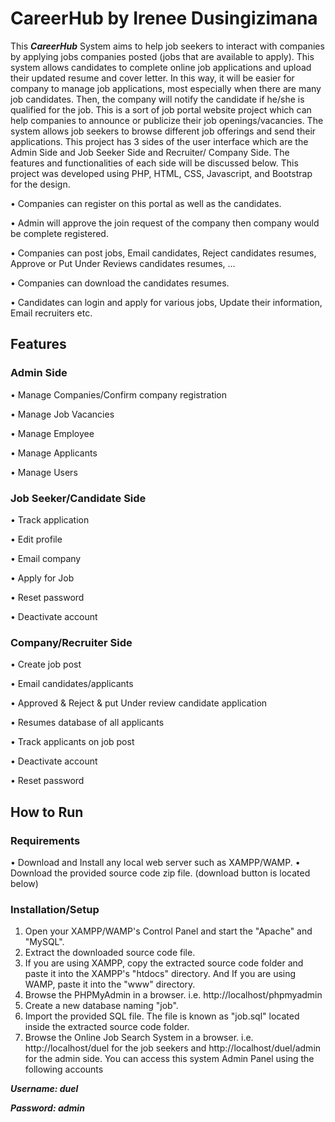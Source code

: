 # CareerHub by Irenee Dusingizimana
This ***CareerHub*** System aims to help job seekers to interact with companies by applying jobs companies posted (jobs that are available to apply). This system allows candidates to complete online job applications and upload their updated resume and cover letter. In this way, it will be easier for company to manage job applications, most especially when there are many job candidates. Then, the company will notify the candidate if he/she is qualified for the job.
This is a sort of job portal website project which can help companies to announce or publicize their job openings/vacancies. The system allows job seekers to browse different job offerings and send their applications. This project has 3 sides of the user interface which are the Admin Side and Job Seeker Side and Recruiter/ Company Side. The features and functionalities of each side will be discussed below. This project was developed using PHP, HTML, CSS, Javascript, and Bootstrap for the design.

•	Companies can register on this portal as well as the candidates.

•	Admin will approve the join request of the company then company would be complete registered.

•	Companies can post jobs, Email candidates, Reject candidates resumes, Approve or Put Under Reviews candidates resumes, …

•	Companies can download the candidates resumes.

•	Candidates can login and apply for various jobs, Update their information, Email recruiters etc.

## Features
### Admin Side

•	Manage Companies/Confirm company registration

•	Manage Job Vacancies

•	Manage Employee

•	Manage Applicants

•	Manage Users

### Job Seeker/Candidate Side

•	Track application

•	Edit profile

•	Email company

•	Apply for Job

•	Reset password

•	Deactivate account

### Company/Recruiter Side

•	Create job post

•	Email candidates/applicants

•	Approved & Reject & put Under review candidate application

•	Resumes database of all applicants

•	Track applicants on job post

•	Deactivate account

•	Reset password

## How to Run
### Requirements
•	Download and Install any local  web server such as XAMPP/WAMP.
•	Download the provided source code zip file. (download button is located below)
### Installation/Setup
1.	Open your XAMPP/WAMP's Control Panel and start the "Apache" and "MySQL".
2.	Extract the downloaded source code file.
3.	If you are using XAMPP, copy the extracted source code folder and paste it into the XAMPP's "htdocs" directory. And If you are using WAMP, paste it into the "www" directory.
4.	Browse the PHPMyAdmin in a browser. i.e. http://localhost/phpmyadmin
5.	Create a new database naming "job".
6.	Import the provided SQL file. The file is known as "job.sql" located inside the extracted source code folder.
7.	Browse the Online Job Search System in a browser. i.e. http://localhost/duel for the job seekers and http://localhost/duel/admin for the admin side.
You can access this system Admin Panel using the following accounts

***Username: duel***

***Password: admin***

